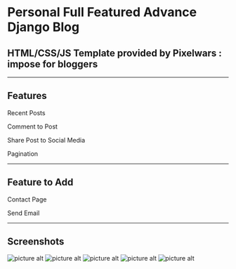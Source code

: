 # Personal Full Featured Advance Django Blog
## HTML/CSS/JS Template provided by Pixelwars : impose for bloggers
---
## Features

  Recent Posts
  
  Comment to Post
  
  Share Post to Social Media
  
  Pagination

---

## Feature to Add
  
  Contact Page
  
  Send Email

---

## Screenshots
![picture alt](https://github.com/bradtoxic/django-personal-blog/blob/main/Screenshots/Impose-for-bloggers.png)
![picture alt](https://github.com/bradtoxic/django-personal-blog/blob/main/Screenshots/Impose-for-bloggers%20(1).png)
![picture alt](https://github.com/bradtoxic/django-personal-blog/blob/main/Screenshots/Impose-for-bloggers%20(2).png)
![picture alt](https://github.com/bradtoxic/django-personal-blog/blob/main/Screenshots/Impose-for-bloggers%20(3).png)
![picture alt](https://github.com/bradtoxic/django-personal-blog/blob/main/Screenshots/Impose-for-bloggers%20(4).png)
